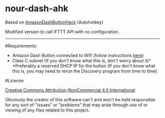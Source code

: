 # nour-dash-ahk

Based on [AmazonDashButtonHack](https://github.com/fiveseven808/AmazonDashButtonHack) (Autohotkey)

Modified version to call IFTTT API with no configuration.


-----------------------------------------------------
#Requirements:

* Amazon Dash Button connected to Wifi (follow instructions [here](http://www.instructables.com/id/Amazon-Dash-Button-Hack/))  
* Class C subnet  (If you don't know what this is, don't worry about it)*
*Preferably a reserved DHCP IP for the button  (If you don't know what this is, you may need to rerun the Discovery program from time to time)

#License

[Creative Commons Attribution-NonCommercial 4.0 International ](https://creativecommons.org/licenses/by-nc/4.0/)  

Obviously the creator of this software can't and won't be held responsible for any sort of "issues" or "problems" that may arise through use of or viewing of any files related to this project. 
